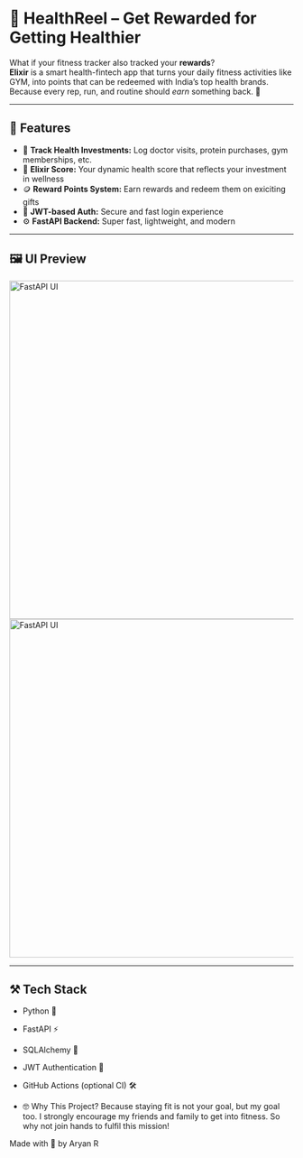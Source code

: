 # 💪 HealthReel – Get Rewarded for Getting Healthier

What if your fitness tracker also tracked your **rewards**?  
**Elixir** is a smart health-fintech app that turns your daily fitness activities like GYM,  into points that can be redeemed with India’s top health brands. Because every rep, run, and routine should *earn* something back. 💸

---

## 🚀 Features

- 🎯 **Track Health Investments:** Log doctor visits, protein purchases, gym memberships, etc.
- 🧮 **Elixir Score:** Your dynamic health score that reflects your investment in wellness
- 🪙 **Reward Points System:** Earn rewards and redeem them on exiciting gifts
- 🔐 **JWT-based Auth:** Secure and fast login experience
- ⚙️ **FastAPI Backend:** Super fast, lightweight, and modern

---

## 🖼️ UI Preview

<img src="assets/fastapi-ui1.png" alt="FastAPI UI" width="600"/>
<img src="assets/fastapi-ui2.png" alt="FastAPI UI" width="600"/>

---

## ⚒️ Tech Stack

- Python 🐍
- FastAPI ⚡
- SQLAlchemy 🧩
- JWT Authentication 🔐
- GitHub Actions (optional CI) 🛠️

- 🤓 Why This Project?
Because staying fit is not your goal, but my goal too. I strongly encourage my friends and family to get into fitness. So why not join hands to fulfil this mission!

Made with 💚 by Aryan R
